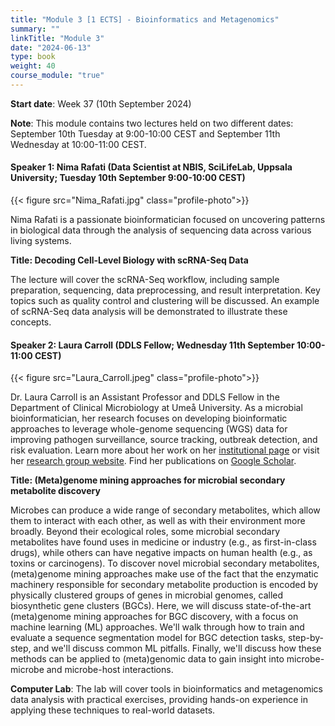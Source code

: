 ```yaml
---
title: "Module 3 [1 ECTS] - Bioinformatics and Metagenomics"
summary: ""
linkTitle: "Module 3"
date: "2024-06-13"
type: book
weight: 40
course_module: "true"
---
```

<style>
  .profile-photo {
    width: 150px; /* Adjust the width as needed */
    height: auto; /* This keeps the aspect ratio of the image */
    display: block;
    margin-left: auto;
    margin-right: auto;
  }
</style>

**Start date**: Week 37 (10th September 2024)

**Note**: This module contains two lectures held on two different dates: September 10th Tuesday at 9:00-10:00 CEST and September 11th Wednesday at 10:00-11:00 CEST.

<!-- updated: 31.08.2024 -->
#### Speaker 1: Nima Rafati (Data Scientist at NBIS, SciLifeLab, Uppsala University; Tuesday 10th September 9:00-10:00 CEST)

{{< figure src="Nima_Rafati.jpg" class="profile-photo">}}

Nima Rafati is a passionate bioinformatician focused on uncovering patterns in biological data through the analysis of sequencing data across various living systems.

**Title: Decoding Cell-Level Biology with scRNA-Seq Data**

The lecture will cover the scRNA-Seq workflow, including sample preparation, sequencing, data preprocessing, and result interpretation. Key topics such as quality control and clustering will be discussed. An example of scRNA-Seq data analysis will be demonstrated to illustrate these concepts.

<!-- updated: 28.06.2024 -->
#### Speaker 2: Laura Carroll (DDLS Fellow; Wednesday 11th September 10:00-11:00 CEST)

{{< figure src="Laura_Carroll.jpeg" class="profile-photo">}}

Dr. Laura Carroll is an Assistant Professor and DDLS Fellow in the Department of Clinical Microbiology at Umeå University. As a microbial bioinformatician, her research focuses on developing bioinformatic approaches to leverage whole-genome sequencing (WGS) data for improving pathogen surveillance, source tracking, outbreak detection, and risk evaluation. Learn more about her work on her [institutional page](https://www.umu.se/en/staff/laura-carroll/) or visit her [research group website](https://www.microbe.dev/). Find her publications on [Google Scholar](https://scholar.google.com/citations?user=eJHtnUAAAAAJ&hl=en).

**Title: (Meta)genome mining approaches for microbial secondary metabolite discovery**

Microbes can produce a wide range of secondary metabolites, which allow them to interact with each other, as well as with their environment more broadly. Beyond their ecological roles, some microbial secondary metabolites have found uses in medicine or industry (e.g., as first-in-class drugs), while others can have negative impacts on human health (e.g., as toxins or carcinogens). To discover novel microbial secondary metabolites, (meta)genome mining approaches make use of the fact that the enzymatic machinery responsible for secondary metabolite production is encoded by physically clustered groups of genes in microbial genomes, called biosynthetic gene clusters (BGCs). Here, we will discuss state-of-the-art (meta)genome mining approaches for BGC discovery, with a focus on machine learning (ML) approaches. We'll walk through how to train and evaluate a sequence segmentation model for BGC detection tasks, step-by-step, and we'll discuss common ML pitfalls. Finally, we'll discuss how these methods can be applied to (meta)genomic data to gain insight into microbe-microbe and microbe-host interactions.

<!-- TODO: needs to be updated -->
**Computer Lab**: The lab will cover tools in bioinformatics and metagenomics data analysis with practical exercises, providing hands-on experience in applying these techniques to real-world datasets.
